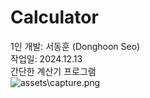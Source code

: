 # Calculator

1인 개발: 서동훈 (Donghoon Seo) <br>
작업일: 2024.12.13 <br>
간단한 계산기 프로그램 <br>
![assets\capture.png](https://github.com/hoondongseo/Calculator/main/assets/capture.png)
